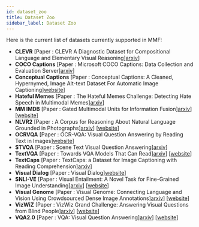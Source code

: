 ```yaml
---
id: dataset_zoo
title: Dataset Zoo
sidebar_label: Dataset Zoo
---
```


Here is the current list of datasets currently supported in MMF:

- **CLEVR** [Paper : CLEVR A Diagnostic Dataset for Compositional Language and Elementary Visual Reasoning][arxiv](https://arxiv.org/abs/1612.06890)]
- **COCO Captions** [Paper : Microsoft COCO Captions: Data Collection and Evaluation Server][arxiv](https://arxiv.org/abs/1504.00325)]
- **Conceptual Captions** [Paper : Conceptual Captions: A Cleaned, Hypernymed, Image Alt-text Dataset For Automatic Image Captioning][website](https://ai.google.com/research/ConceptualCaptions)]
- **Hateful Memes** [Paper : The Hateful Memes Challenge: Detecting Hate Speech in Multimodal Memes][arxiv](https://arxiv.org/abs/2005.04790)]
- **MM IMDB** [Paper : Gated Multimodal Units for Information Fusion][arxiv](https://arxiv.org/abs/1702.01992)] [[website](http://lisi1.unal.edu.co/mmimdb)]
- **NLVR2** [Paper : A Corpus for Reasoning About Natural Language Grounded in Photographs][arxiv](https://arxiv.org/abs/1811.00491)] [[website](http://lil.nlp.cornell.edu/nlvr/)]
- **OCRVQA** [Paper : OCR-VQA: Visual Question Answering by Reading Text in Images][website](https://ocr-vqa.github.io/)]
- **STVQA** [Paper : Scene Text Visual Question Answering][arxiv](https://arxiv.org/abs/1905.13648)]
- **TextVQA** [Paper : Towards VQA Models That Can Read][arxiv](https://arxiv.org/abs/1904.08920)] [[website](https://textvqa.org/)]
- **TextCaps** [Paper : TextCaps: a Dataset for Image Captioning with Reading Comprehension][arxiv](https://arxiv.org/abs/2003.12462)]
- **Visual Dialog** [Paper : Visual Dialog][website](https://visualdialog.org/)]
- **SNLI-VE** [Paper : Visual Entailment: A Novel Task for Fine-Grained Image Understanding][arxiv](https://arxiv.org/abs/1901.06706)] [[website](https://github.com/necla-ml/SNLI-VE)]
- **Visual Genome** [Paper : Visual Genome: Connecting Language and Vision Using Crowdsourced Dense Image Annotations][arxiv](https://arxiv.org/abs/1602.07332)] [[website](https://visualgenome.org/)]
- **VizWiZ** [Paper : VizWiz Grand Challenge: Answering Visual Questions from Blind People][arxiv](https://arxiv.org/abs/1802.08218)] [[website](https://vizwiz.org/)]
- **VQA2.0** [Paper : VQA: Visual Question Answering][arxiv](https://arxiv.org/abs/1505.00468)] [[website](https://visualqa.org/)]
